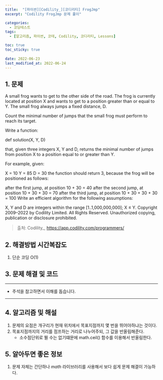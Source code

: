 ```yaml
---
title:  "[파이썬][Codility_][코디리티] FrogJmp"
excerpt: "Codility FrogJmp 문제 풀이"

categories:
  - 코딩테스트
tags:
  - [알고리즘, 파이썬, 코테, Codility, 코디리티, Lessons]

toc: true
toc_sticky: true
 
date: 2022-06-23
last_modified_at: 2022-06-24
---
```



## 1. 문제

A small frog wants to get to the other side of the road. The frog is currently located at position X and wants to get to a position greater than or equal to Y. The small frog always jumps a fixed distance, D.

Count the minimal number of jumps that the small frog must perform to reach its target.

Write a function:

def solution(X, Y, D)

that, given three integers X, Y and D, returns the minimal number of jumps from position X to a position equal to or greater than Y.

For example, given:

  X = 10
  Y = 85
  D = 30
the function should return 3, because the frog will be positioned as follows:

after the first jump, at position 10 + 30 = 40
after the second jump, at position 10 + 30 + 30 = 70
after the third jump, at position 10 + 30 + 30 + 30 = 100
Write an efficient algorithm for the following assumptions:

X, Y and D are integers within the range [1..1,000,000,000];
X ≤ Y.
Copyright 2009–2022 by Codility Limited. All Rights Reserved. Unauthorized copying, publication or disclosure prohibited.

> 출처: Codility_, https://app.codility.com/programmers/

## 2. 해결방법 시간복잡도
1. 단순 코딩 O(1)


## 3. 문제 해결 및 코드
--- 

<script src="https://gist.github.com/godhin/712e1f66446f2bf122be0cf7444ce152.js"></script>

- 주석을 참고하면서 이해를 돕습니다.
---

## 4. 알고리즘 및 해설

1. 문제의 요점은 개구리가 현재 위치에서 목표지점까지 몇 번을 뛰어야하냐는 것이다.
2. 목표지점까지의 거리를 점프하는 거리로 나누어주되, 그 값을 반올림해준다.
    - 소수점단위로 뛸 수는 없기떄문에 math.ceil() 함수를 이용해서 반올림한다.

## 5. 알아두면 좋은 정보
1. 문제 자체는 간단하나 *math* 라이브러리를 사용해서 보다 쉽게 문제 해결이 가능하다.